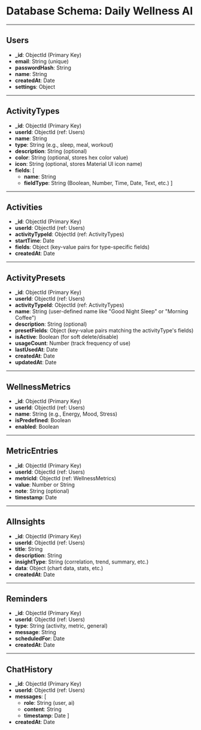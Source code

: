 # Database Schema: Daily Wellness AI

---

## Users
- **_id**: ObjectId (Primary Key)
- **email**: String (unique)
- **passwordHash**: String
- **name**: String
- **createdAt**: Date
- **settings**: Object

---

## ActivityTypes
- **_id**: ObjectId (Primary Key)
- **userId**: ObjectId (ref: Users)
- **name**: String
- **type**: String (e.g., sleep, meal, workout)
- **description**: String (optional)
- **color**: String (optional, stores hex color value)
- **icon**: String (optional, stores Material UI icon name)
- **fields**: [
    - **name**: String
    - **fieldType**: String (Boolean, Number, Time, Date, Text, etc.)
  ]

---

## Activities
- **_id**: ObjectId (Primary Key)
- **userId**: ObjectId (ref: Users)
- **activityTypeId**: ObjectId (ref: ActivityTypes)
- **startTime**: Date
- **fields**: Object (key-value pairs for type-specific fields)
- **createdAt**: Date

---

## ActivityPresets
- **_id**: ObjectId (Primary Key)
- **userId**: ObjectId (ref: Users)
- **activityTypeId**: ObjectId (ref: ActivityTypes)
- **name**: String (user-defined name like "Good Night Sleep" or "Morning Coffee")
- **description**: String (optional)
- **presetFields**: Object (key-value pairs matching the activityType's fields)
- **isActive**: Boolean (for soft delete/disable)
- **usageCount**: Number (track frequency of use)
- **lastUsedAt**: Date
- **createdAt**: Date
- **updatedAt**: Date

---

## WellnessMetrics
- **_id**: ObjectId (Primary Key)
- **userId**: ObjectId (ref: Users)
- **name**: String (e.g., Energy, Mood, Stress)
- **isPredefined**: Boolean
- **enabled**: Boolean

---

## MetricEntries
- **_id**: ObjectId (Primary Key)
- **userId**: ObjectId (ref: Users)
- **metricId**: ObjectId (ref: WellnessMetrics)
- **value**: Number or String
- **note**: String (optional)
- **timestamp**: Date

---

## AIInsights
- **_id**: ObjectId (Primary Key)
- **userId**: ObjectId (ref: Users)
- **title**: String
- **description**: String
- **insightType**: String (correlation, trend, summary, etc.)
- **data**: Object (chart data, stats, etc.)
- **createdAt**: Date

---

## Reminders
- **_id**: ObjectId (Primary Key)
- **userId**: ObjectId (ref: Users)
- **type**: String (activity, metric, general)
- **message**: String
- **scheduledFor**: Date
- **createdAt**: Date

---

## ChatHistory
- **_id**: ObjectId (Primary Key)
- **userId**: ObjectId (ref: Users)
- **messages**: [
    - **role**: String (user, ai)
    - **content**: String
    - **timestamp**: Date
  ]
- **createdAt**: Date 